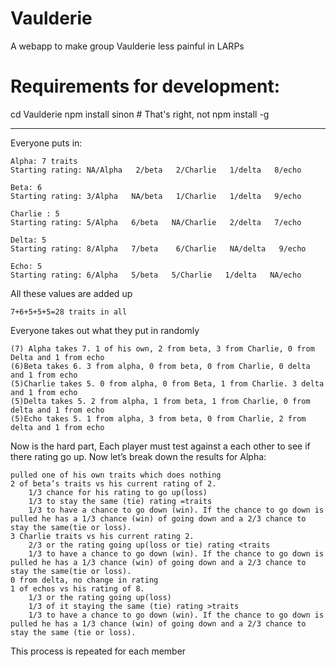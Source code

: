Vaulderie
=========

A webapp to make group Vaulderie less painful in LARPs

Requirements for development:
=============================
cd Vaulderie
npm install sinon # That's right, not npm install -g

----

Everyone puts in:

    Alpha: 7 traits
    Starting rating: NA/Alpha   2/beta   2/Charlie   1/delta   8/echo

    Beta: 6
    Starting rating: 3/Alpha   NA/beta   1/Charlie   1/delta   9/echo

    Charlie : 5
    Starting rating: 5/Alpha   6/beta   NA/Charlie   2/delta   7/echo

    Delta: 5
    Starting rating: 8/Alpha   7/beta    6/Charlie   NA/delta   9/echo

    Echo: 5
    Starting rating: 6/Alpha   5/beta   5/Charlie   1/delta   NA/echo

All these values are added up

    7+6+5+5+5=28 traits in all
    
Everyone takes out what they put in randomly

    (7) Alpha takes 7. 1 of his own, 2 from beta, 3 from Charlie, 0 from Delta and 1 from echo
    (6)Beta takes 6. 3 from alpha, 0 from beta, 0 from Charlie, 0 delta and 1 from echo
    (5)Charlie takes 5. 0 from alpha, 0 from Beta, 1 from Charlie. 3 delta and 1 from echo
    (5)Delta takes 5. 2 from alpha, 1 from beta, 1 from Charlie, 0 from delta and 1 from echo
    (5)Echo takes 5. 1 from alpha, 3 from beta, 0 from Charlie, 2 from delta and 1 from echo
    
Now is the hard part,
Each player must test against a each other to see if there rating go up.
Now let’s break down the results for Alpha:

    pulled one of his own traits which does nothing
    2 of beta’s traits vs his current rating of 2.
        1/3 chance for his rating to go up(loss)
        1/3 to stay the same (tie) rating =traits
        1/3 to have a chance to go down (win). If the chance to go down is pulled he has a 1/3 chance (win) of going down and a 2/3 chance to stay the same(tie or loss). 
    3 Charlie traits vs his current rating 2.
        2/3 or the rating going up(loss or tie) rating <traits
        1/3 to have a chance to go down (win). If the chance to go down is pulled he has a 1/3 chance (win) of going down and a 2/3 chance to stay the same(tie or loss).
    0 from delta, no change in rating
    1 of echos vs his rating of 8.
        1/3 or the rating going up(loss)
        1/3 of it staying the same (tie) rating >traits
        1/3 to have a chance to go down (win). If the chance to go down is pulled he has a 1/3 chance (win) of going down and a 2/3 chance to stay the same (tie or loss).

This process is repeated for each member

